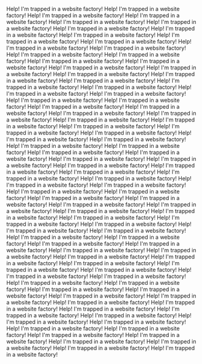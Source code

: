 Help! I'm trapped in a website factory! Help! I'm trapped in a website factory! Help! I'm trapped in a website factory! Help! I'm trapped in a website factory! Help! I'm trapped in a website factory! Help! I'm trapped in a website factory! Help! I'm trapped in a website factory! Help! I'm trapped in a website factory! Help! I'm trapped in a website factory! Help! I'm trapped in a website factory! Help! I'm trapped in a website factory! Help! I'm trapped in a website factory! Help! I'm trapped in a website factory! Help! I'm trapped in a website factory! Help! I'm trapped in a website factory! Help! I'm trapped in a website factory! Help! I'm trapped in a website factory! Help! I'm trapped in a website factory! Help! I'm trapped in a website factory! Help! I'm trapped in a website factory! Help! I'm trapped in a website factory! Help! I'm trapped in a website factory! Help! I'm trapped in a website factory! Help! I'm trapped in a website factory! Help! I'm trapped in a website factory! Help! I'm trapped in a website factory! Help! I'm trapped in a website factory! Help! I'm trapped in a website factory! Help! I'm trapped in a website factory! Help! I'm trapped in a website factory! Help! I'm trapped in a website factory! Help! I'm trapped in a website factory! Help! I'm trapped in a website factory! Help! I'm trapped in a website factory! Help! I'm trapped in a website factory! Help! I'm trapped in a website factory! Help! I'm trapped in a website factory! Help! I'm trapped in a website factory! Help! I'm trapped in a website factory! Help! I'm trapped in a website factory! Help! I'm trapped in a website factory! Help! I'm trapped in a website factory! Help! I'm trapped in a website factory! Help! I'm trapped in a website factory! Help! I'm trapped in a website factory! Help! I'm trapped in a website factory! Help! I'm trapped in a website factory! Help! I'm trapped in a website factory! Help! I'm trapped in a website factory! Help! I'm trapped in a website factory! Help! I'm trapped in a website factory! Help! I'm trapped in a website factory! Help! I'm trapped in a website factory! Help! I'm trapped in a website factory! Help! I'm trapped in a website factory! Help! I'm trapped in a website factory! Help! I'm trapped in a website factory! Help! I'm trapped in a website factory! Help! I'm trapped in a website factory! Help! I'm trapped in a website factory! Help! I'm trapped in a website factory! Help! I'm trapped in a website factory! Help! I'm trapped in a website factory! Help! I'm trapped in a website factory! Help! I'm trapped in a website factory! Help! I'm trapped in a website factory! Help! I'm trapped in a website factory! Help! I'm trapped in a website factory! Help! I'm trapped in a website factory! Help! I'm trapped in a website factory! Help! I'm trapped in a website factory! Help! I'm trapped in a website factory! Help! I'm trapped in a website factory! Help! I'm trapped in a website factory! Help! I'm trapped in a website factory! Help! I'm trapped in a website factory! Help! I'm trapped in a website factory! Help! I'm trapped in a website factory! Help! I'm trapped in a website factory! Help! I'm trapped in a website factory! Help! I'm trapped in a website factory! Help! I'm trapped in a website factory! Help! I'm trapped in a website factory! Help! I'm trapped in a website factory! Help! I'm trapped in a website factory! Help! I'm trapped in a website factory! Help! I'm trapped in a website factory! Help! I'm trapped in a website factory! Help! I'm trapped in a website factory! Help! I'm trapped in a website factory! Help! I'm trapped in a website factory! Help! I'm trapped in a website factory! Help! I'm trapped in a website factory! Help! I'm trapped in a website factory! Help! I'm trapped in a website factory! Help! I'm trapped in a website factory! Help! I'm trapped in a website factory! Help! I'm trapped in a website factory! Help! I'm trapped in a website factory! 